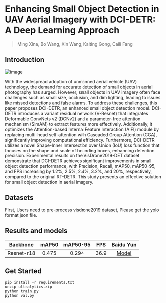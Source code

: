 # Enhancing Small Object Detection in UAV Aerial Imagery with DCI-DETR: A Deep Learning Approach

> Ming Xina, Bo Wang, Xin Wang, Kaiting Gong, Caili Fang

## Introduction

![image](https://github.com/user-attachments/assets/29a50324-9083-45e4-b87e-5c3e338d5245)


With the widespread adoption of unmanned aerial vehicle (UAV) technology, the demand for accurate detection of small objects in aerial photography has surged. However, small objects in UAV imagery often face challenges such as small size, occlusion, and dim lighting, leading to issues like missed detections and false alarms. To address these challenges, this paper proposes DCI-DETR, an enhanced small object detection model. DCI-DETR introduces a variant residual network (V-Resnet) that integrates Deformable ConvNets v2 (DCNv2) and a parameter-free attention mechanism (SimAM) to extract features more effectively. Additionally, it optimizes the Attention-based Internal Feature Interaction (AIFI) module by replacing multi-head self-attention with Cascaded Group Attention (CGA), significantly improving computational efficiency. Furthermore, DCI-DETR utilizes a novel Shape-Inner Intersection over Union (IoU) loss function that focuses on the shape and scale of bounding boxes, enhancing detection precision. Experimental results on the VisDrone2019-DET dataset demonstrate that DCI-DETR achieves significant improvements in small object detection performance, with Precision, Recall, mAP50, mAP50-95, and FPS increasing by 1.2%, 2.5%, 2.4%, 3.2%, and 20%, respectively, compared to the original RT-DETR. This study presents an effective solution for small object detection in aerial imagery.

## Datasets

First, Users need to pre-process visdrone2019 dataset, Please get the yolo format json file.

## Results and models

|  Backbone  | mAP50 | mAP50-95 | FPS  |                          Baidu Yun                           |
| :--------: | :---: | :------: | :--: | :----------------------------------------------------------: |
| Resnet-r18 | 0.475 |  0.294   | 36.9 | [Model](https://pan.baidu.com/s/1xtyd-czXDKAN6rujVVVSrg?pwd=853p) |

## Get Started

```
pip install -r requirements.txt
unzip ultralytics.zip
python train.py
python val.py
```

